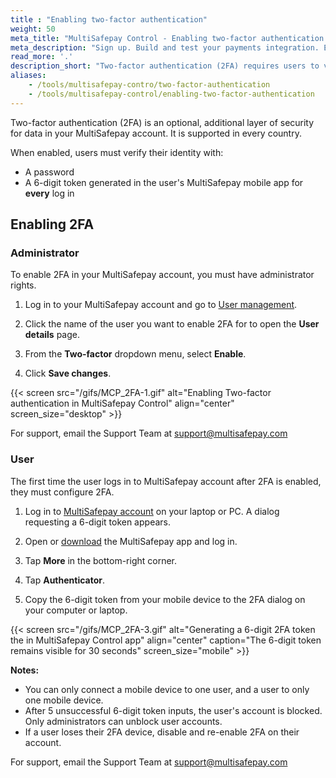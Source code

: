 ```yaml
---
title : "Enabling two-factor authentication"
weight: 50
meta_title: "MultiSafepay Control - Enabling two-factor authentication - MultiSafepay Docs"
meta_description: "Sign up. Build and test your payments integration. Explore our products and services. Use our API Reference, SDKs, and wrappers. Get support."
read_more: '.'
description_short: "Two-factor authentication (2FA) requires users to verify their identity with two pieces of evidence. This authentication method is used to add an additional layer of security to your data. At MultiSafepay, the first piece of evidence users are asked to provide is a password. The second piece of evidence is a 6-digit token, generated in the MultiSafepay app on the user's mobile device."
aliases:
    - /tools/multisafepay-contro/two-factor-authentication
    - /tools/multisafepay-control/enabling-two-factor-authentication
---
```


Two-factor authentication (2FA) is an optional, additional layer of security for data in your MultiSafepay account. It is supported in every country.

When enabled, users must verify their identity with:

- A password
- A 6-digit token generated in the user's MultiSafepay mobile app for **every** log in

## Enabling 2FA

### Administrator 

To enable 2FA in your MultiSafepay account, you must have administrator rights. 

1. Log in to your MultiSafepay account and go to [User management](https://merchant.multisafepay.com/user-management).

2. Click the name of the user you want to enable 2FA for to open the **User details** page.

3. From the **Two-factor** dropdown menu, select **Enable**.

4. Click **Save changes**.

{{< screen src="/gifs/MCP_2FA-1.gif" alt="Enabling Two-factor authentication in MultiSafepay Control" align="center" screen_size="desktop" >}}

For support, email the Support Team at <support@multisafepay.com>

### User

The first time the user logs in to MultiSafepay account after 2FA is enabled, they must configure 2FA.

1.  Log in to [MultiSafepay account](https://merchant.multisafepay.com) on your laptop or PC. A dialog requesting a 6-digit token appears.

2. Open or [download](https://docs.multisafepay.com/tools/multisafepay-control-app/how-to-download-the-app) the MultiSafepay app and log in.

3. Tap **More** in the bottom-right corner.

4. Tap **Authenticator**.

5. Copy the 6-digit token from your mobile device to the 2FA dialog on your computer or laptop.

{{< screen src="/gifs/MCP_2FA-3.gif" alt="Generating a 6-digit 2FA token the in MultiSafepay Control app" align="center" caption="The 6-digit token remains visible for 30 seconds" screen_size="mobile" >}}

**Notes:** 

- You can only connect a mobile device to one user, and a user to only one mobile device.
- After 5 unsuccessful 6-digit token inputs, the user's account is blocked. Only administrators can unblock user accounts. 
- If a user loses their 2FA device, disable and re-enable 2FA on their account. 

For support, email the Support Team at <support@multisafepay.com>
